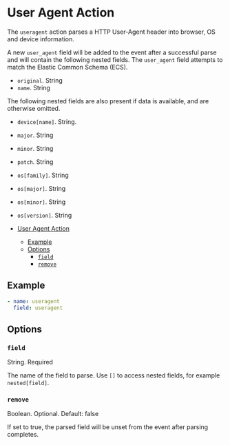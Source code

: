 # User Agent Action

The `useragent` action parses a HTTP User-Agent header into browser, OS and device information.

A new `user_agent` field will be added to the event after a successful parse and will contain the following nested fields. The `user_agent` field attempts to match the Elastic Common Schema (ECS).

- `original`. String
- `name`. String

The following nested fields are also present if data is available, and are otherwise omitted.

- `device[name]`. String.
- `major`. String
- `minor`. String
- `patch`. String
- `os[family]`. String
- `os[major]`. String
- `os[minor]`. String
- `os[version]`. String

- [User Agent Action](#user-agent-action)
  - [Example](#example)
  - [Options](#options)
    - [`field`](#field)
    - [`remove`](#remove)

## Example

```yaml
- name: useragent
  field: useragent
```

## Options

### `field`

String. Required

The name of the field to parse. Use `[]` to access nested fields, for example `nested[field]`.

### `remove`

Boolean. Optional. Default: false

If set to true, the parsed field will be unset from the event after parsing completes.
